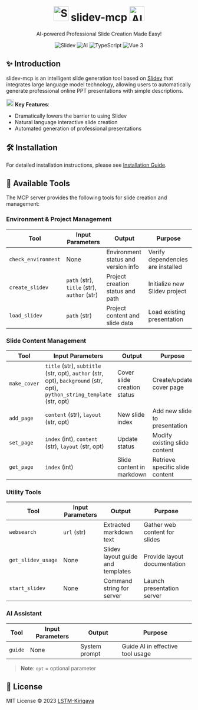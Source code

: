 <div align="center">
  <h1>
    <img src="https://api.iconify.design/logos:slidev.svg" width="40" height="40" alt="Slidev"/>
    slidev-mcp 
    <img src="https://api.iconify.design/logos:openai-icon.svg" width="40" height="40" alt="AI"/>
  </h1>
  <p>AI-powered Professional Slide Creation Made Easy!</p>
  
  <div>
    <img src="https://img.shields.io/badge/Slidev-@latest-blue?logo=slidev" alt="Slidev"/>
    <img src="https://img.shields.io/badge/AI-Large%20Language%20Model-orange?logo=openai" alt="AI"/>
    <img src="https://img.shields.io/badge/TypeScript-4.9.5-blue?logo=typescript" alt="TypeScript"/>
    <img src="https://img.shields.io/badge/Vue-3.3-green?logo=vue.js" alt="Vue 3"/>
  </div>
</div>

## ✨ Introduction

slidev-mcp is an intelligent slide generation tool based on [Slidev](https://github.com/slidevjs/slidev) that integrates large language model technology, allowing users to automatically generate professional online PPT presentations with simple descriptions.

<img src="https://api.iconify.design/mdi:robot-happy-outline.svg" width="20" height="20" alt="AI"/> **Key Features**:
- Dramatically lowers the barrier to using Slidev
- Natural language interactive slide creation
- Automated generation of professional presentations

## 🛠️ Installation

For detailed installation instructions, please see [Installation Guide](docs/install.md).

## 🔧 Available Tools

The MCP server provides the following tools for slide creation and management:

### Environment & Project Management

| Tool | Input Parameters | Output | Purpose |
|------|------------------|--------|---------|
| `check_environment` | None | Environment status and version info | Verify dependencies are installed |
| `create_slidev` | `path` (str), `title` (str), `author` (str) | Project creation status and path | Initialize new Slidev project |
| `load_slidev` | `path` (str) | Project content and slide data | Load existing presentation |

### Slide Content Management

| Tool | Input Parameters | Output | Purpose |
|------|------------------|--------|---------|
| `make_cover` | `title` (str), `subtitle` (str, opt), `author` (str, opt), `background` (str, opt), `python_string_template` (str, opt) | Cover slide creation status | Create/update cover page |
| `add_page` | `content` (str), `layout` (str, opt) | New slide index | Add new slide to presentation |
| `set_page` | `index` (int), `content` (str), `layout` (str, opt) | Update status | Modify existing slide content |
| `get_page` | `index` (int) | Slide content in markdown | Retrieve specific slide content |

### Utility Tools

| Tool | Input Parameters | Output | Purpose |
|------|------------------|--------|---------|
| `websearch` | `url` (str) | Extracted markdown text | Gather web content for slides |
| `get_slidev_usage` | None | Slidev layout guide and templates | Provide layout documentation |
| `start_slidev` | None | Command string for server | Launch presentation server |

### AI Assistant

| Tool | Input Parameters | Output | Purpose |
|------|------------------|--------|---------|
| `guide` | None | System prompt | Guide AI in effective tool usage |

> **Note**: `opt` = optional parameter

## 📄 License

MIT License © 2023 [LSTM-Kirigaya](https://github.com/LSTM-Kirigaya)